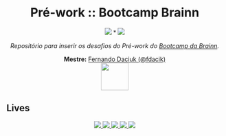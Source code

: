 
<h1 align="center">
  Pré-work :: Bootcamp Brainn
</h1>
<p align="center"><img src="https://img.shields.io/badge/In%C3%ADcio-16Ago21/Seg-blue"/> * <img src="https://img.shields.io/badge/T%C3%A9rmino-21Ago21/Sex-red"/></p>
<p align="center"><em>Repositório para inserir os desafios do Pré-work do <a href="https://b-academy.brainn.co/">Bootcamp da Brainn</a>.</em></p>

<p align="center">
  <strong>Mestre:</strong> <a href="https://github.com/fdaciuk">Fernando Daciuk (@fdacik)</a><br/>
  <img src="https://emojipedia-us.s3.amazonaws.com/source/skype/289/ninja_1f977.png" height="64"/>
</p>

<h2>Lives</h2>

<p align="center">
  <a href="https://www.twitch.tv/videos/1120192927">
    <img src="https://user-images.githubusercontent.com/4163340/130167240-3b96596d-d45f-49e1-8dc1-a9bec19ace56.png"/>
  </a>
  
  <a href="https://www.twitch.tv/videos/1121188335">
    <img src="https://user-images.githubusercontent.com/4163340/130167242-3983f181-6762-441b-8083-3728e656e1b2.png"/>
  </a>
  
  <a href="https://www.twitch.tv/videos/1122210883">
    <img src="https://user-images.githubusercontent.com/4163340/130167244-59aaa6e0-6f78-40f7-a098-a3f084c81830.png"/>
  </a>
  
  <a href="https://www.twitch.tv/videos/1123241660">
    <img src="https://user-images.githubusercontent.com/4163340/130167245-97c38c96-e12b-4d07-b6ef-a33faa8e6171.png"/>
  </a>
  
  <a href="#">
    <img src="https://user-images.githubusercontent.com/4163340/130167246-d02570bf-1530-4a70-8e9c-68a81ec60e69.png"/>
  </a>


</p>
